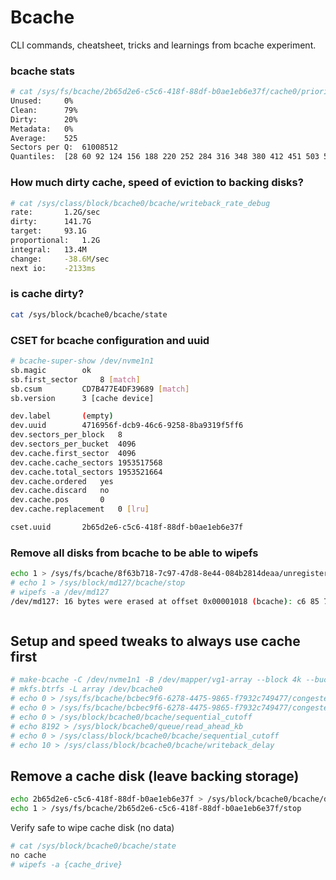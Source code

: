 # Bcache

CLI commands, cheatsheet, tricks and learnings from bcache experiment.

### bcache stats

```bash
# cat /sys/fs/bcache/2b65d2e6-c5c6-418f-88df-b0ae1eb6e37f/cache0/priority_stats
Unused:		0%
Clean:		79%
Dirty:		20%
Metadata:	0%
Average:	525
Sectors per Q:	61008512
Quantiles:	[28 60 92 124 156 188 220 252 284 316 348 380 412 451 503 539 571 603 635 667 699 731 763 795 827 859 891 923 955 987 1019]
```

### How much dirty cache, speed of eviction to backing disks?

```bash
# cat /sys/class/block/bcache0/bcache/writeback_rate_debug
rate:		1.2G/sec
dirty:		141.7G
target:		93.1G
proportional:	1.2G
integral:	13.4M
change:		-38.6M/sec
next io:	-2133ms
```

### is cache dirty?

```bash
cat /sys/block/bcache0/bcache/state
```
### CSET for bcache configuration and uuid

```bash
# bcache-super-show /dev/nvme1n1
sb.magic		ok
sb.first_sector		8 [match]
sb.csum			CD7B477E4DF39689 [match]
sb.version		3 [cache device]

dev.label		(empty)
dev.uuid		4716956f-dcb9-46c6-9258-8ba9319f5ff6
dev.sectors_per_block	8
dev.sectors_per_bucket	4096
dev.cache.first_sector	4096
dev.cache.cache_sectors	1953517568
dev.cache.total_sectors	1953521664
dev.cache.ordered	yes
dev.cache.discard	no
dev.cache.pos		0
dev.cache.replacement	0 [lru]

cset.uuid		2b65d2e6-c5c6-418f-88df-b0ae1eb6e37f
```

### Remove all disks from bcache to be able to wipefs

```bash
echo 1 > /sys/fs/bcache/8f63b718-7c97-47d8-8e44-084b2814deaa/unregister
# echo 1 > /sys/block/md127/bcache/stop
# wipefs -a /dev/md127
/dev/md127: 16 bytes were erased at offset 0x00001018 (bcache): c6 85 73 f6 4e 1a 45 ca 82 65 f5 7f 48 ba 6d 81
```

```bash

```

## Setup and speed tweaks to always use cache first

```bash
# make-bcache -C /dev/nvme1n1 -B /dev/mapper/vg1-array --block 4k --bucket 2M --writeback
# mkfs.btrfs -L array /dev/bcache0
# echo 0 > /sys/fs/bcache/bcbec9f6-6278-4475-9865-f7932c749477/congested_write_threshold_us 
# echo 0 > /sys/fs/bcache/bcbec9f6-6278-4475-9865-f7932c749477/congested_read_threshold_us 
# echo 0 > /sys/block/bcache0/bcache/sequential_cutoff 
# echo 8192 > /sys/block/bcache0/queue/read_ahead_kb 
# echo 0 > /sys/class/block/bcache0/bcache/sequential_cutoff
# echo 10 > /sys/class/block/bcache0/bcache/writeback_delay
```

## Remove a cache disk (leave backing storage)

```bash
echo 2b65d2e6-c5c6-418f-88df-b0ae1eb6e37f > /sys/block/bcache0/bcache/detach
echo 1 > /sys/fs/bcache/2b65d2e6-c5c6-418f-88df-b0ae1eb6e37f/stop
```

Verify safe to wipe cache disk (no data)
```bash
# cat /sys/block/bcache0/bcache/state
no cache
# wipefs -a {cache_drive}
```